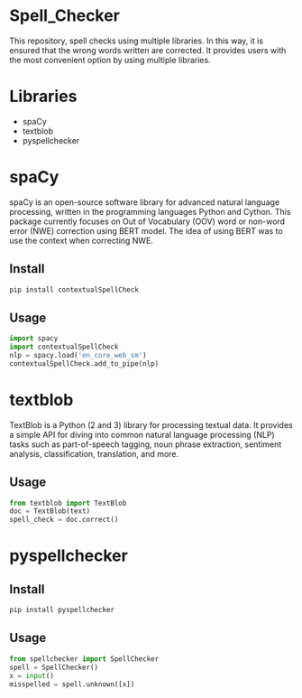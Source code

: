 # Spell_Checker
This repository, spell checks using multiple libraries.
In this way, it is ensured that the wrong words written are corrected.
It provides users with the most convenient option by using multiple libraries.

# Libraries
- spaCy
- textblob
- pyspellchecker
# spaCy
spaCy is an open-source software library for advanced natural language processing, written in the programming languages Python and Cython.
This package currently focuses on Out of Vocabulary (OOV) word or non-word error (NWE) correction using BERT model. The idea of using BERT was to use the context when correcting NWE.
## Install
```python
pip install contextualSpellCheck
```
## Usage
```python
import spacy
import contextualSpellCheck
nlp = spacy.load('en_core_web_sm')
contextualSpellCheck.add_to_pipe(nlp)

```
# textblob
TextBlob is a Python (2 and 3) library for processing textual data. It provides a simple API for diving into common natural language processing (NLP) tasks such as part-of-speech tagging, noun phrase extraction, sentiment analysis, classification, translation, and more.
## Usage
```python
from textblob import TextBlob
doc = TextBlob(text)
spell_check = doc.correct()

```
# pyspellchecker
## Install
```python
pip install pyspellchecker
```
## Usage
```python
from spellchecker import SpellChecker
spell = SpellChecker()
x = input()
misspelled = spell.unknown([x])

```

